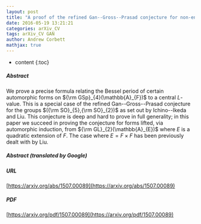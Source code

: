 ```yaml
---
layout: post
title: "A proof of the refined Gan--Gross--Prasad conjecture for non-endoscopic Yoshida lifts"
date: 2016-05-19 13:21:21
categories: arXiv_CV
tags: arXiv_CV GAN
author: Andrew Corbett
mathjax: true
---
```


* content
{:toc}

##### Abstract
We prove a precise formula relating the Bessel period of certain automorphic forms on ${\rm GSp}_{4}(\mathbb{A}_{F})$ to a central $L$-value. This is a special case of the refined Gan--Gross--Prasad conjecture for the groups $({\rm SO}_{5},{\rm SO}_{2})$ as set out by Ichino--Ikeda and Liu. This conjecture is deep and hard to prove in full generality; in this paper we succeed in proving the conjecture for forms lifted, via automorphic induction, from ${\rm GL}_{2}(\mathbb{A}_{E})$ where $E$ is a quadratic extension of $F$. The case where $E=F\times F$ has been previously dealt with by Liu.

##### Abstract (translated by Google)


##### URL
[https://arxiv.org/abs/1507.00089](https://arxiv.org/abs/1507.00089)

##### PDF
[https://arxiv.org/pdf/1507.00089](https://arxiv.org/pdf/1507.00089)

